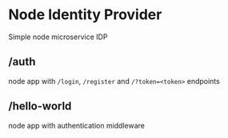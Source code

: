 # Node Identity Provider

Simple node microservice IDP

## /auth 
node app with `/login`, `/register` and `/?token=<token>` endpoints

## /hello-world
node app with authentication middleware
